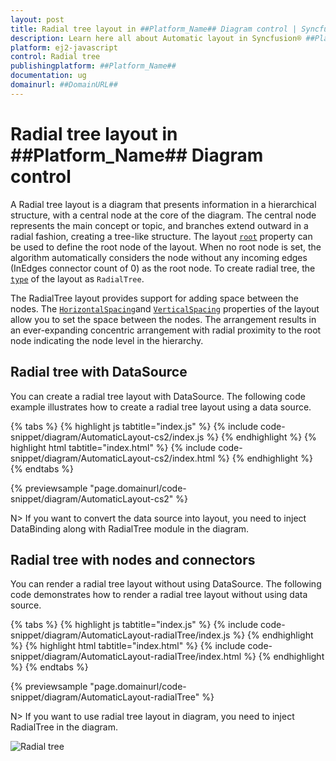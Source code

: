 ```yaml
---
layout: post
title: Radial tree layout in ##Platform_Name## Diagram control | Syncfusion®
description: Learn here all about Automatic layout in Syncfusion® ##Platform_Name## Diagram control of Syncfusion Essential® JS 2 and more.
platform: ej2-javascript
control: Radial tree 
publishingplatform: ##Platform_Name##
documentation: ug
domainurl: ##DomainURL##
---
```


# Radial tree layout in ##Platform_Name## Diagram control

A Radial tree layout is a diagram that presents information in a hierarchical structure, with a central node at the core of the diagram. The central node represents the main concept or topic, and branches extend outward in a radial fashion, creating a tree-like structure. The layout [`root`](../../api/diagram/layout/#root) property can be used to define the root node of the layout. When no root node is set, the algorithm automatically considers the node without any incoming edges (InEdges connector count of 0) as the root node. To create radial tree, the [`type`](../../api/diagram/layout/#type) of the layout as `RadialTree`.

The RadialTree layout provides support for adding space between the nodes. The [`HorizontalSpacing`](../../api/diagram/layoutModel/#horizontalspacing )and [`VerticalSpacing`](../../api/diagram/layoutModel/#verticalspacing) properties of the layout allow you to set the space between the nodes. The arrangement results in an ever-expanding concentric arrangement with radial proximity to the root node indicating the node level in the hierarchy.

## Radial tree with DataSource

You can create a radial tree layout with DataSource. The following code example illustrates how to create a radial tree layout using a data source.

{% tabs %}
{% highlight js tabtitle="index.js" %}
{% include code-snippet/diagram/AutomaticLayout-cs2/index.js %}
{% endhighlight %}
{% highlight html tabtitle="index.html" %}
{% include code-snippet/diagram/AutomaticLayout-cs2/index.html %}
{% endhighlight %}
{% endtabs %}
        
{% previewsample "page.domainurl/code-snippet/diagram/AutomaticLayout-cs2" %}

N> If you want to convert the data source into layout, you need to inject DataBinding along with RadialTree module in the diagram.

## Radial tree with nodes and connectors

You can render a radial tree layout without using DataSource. The following code demonstrates how to render a radial tree layout without using data source.

{% tabs %}
{% highlight js tabtitle="index.js" %}
{% include code-snippet/diagram/AutomaticLayout-radialTree/index.js %}
{% endhighlight %}
{% highlight html tabtitle="index.html" %}
{% include code-snippet/diagram/AutomaticLayout-radialTree/index.html %}
{% endhighlight %}
{% endtabs %}
        
{% previewsample "page.domainurl/code-snippet/diagram/AutomaticLayout-radialTree" %}

N> If you want to use radial tree layout in diagram, you need to inject RadialTree in the diagram.

![Radial tree](../images/RadialTree.png)